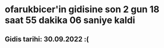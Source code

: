 # ofarukbicer'in gidisine son 2 gun 18 saat 55 dakika 06 saniye kaldi

## Gidis tarihi: 30.09.2022 :(